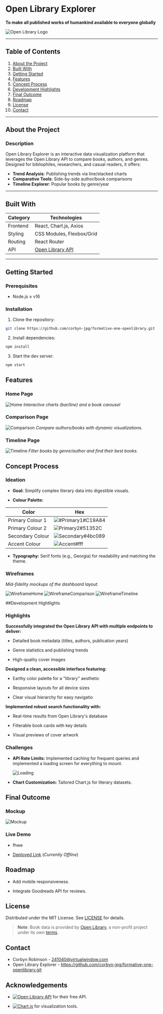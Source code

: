 # Open Library Explorer

**To make all published works of humankind available to everyone globally**

![Open Library Logo](https://github.com/user-attachments/assets/d5f5734c-cc27-425b-acad-cf0545f24fb2)

---

## Table of Contents

1. [About the Project](#about-the-project)
2. [Built With](#built-with)
3. [Getting Started](#getting-started)
4. [Features](#features)
5. [Concept Process](#concept-process)
6. [Development Highlights](#development-highlights)
7. [Final Outcome](#final-outcome)
8. [Roadmap](#roadmap)
9. [License](#license)
10. [Contact](#contact)

---

## About the Project

### Description
Open Library Explorer is an interactive data visualization platform that leverages the Open Library API to compare books, authors, and genres. Designed for bibliophiles, researchers, and casual readers, it offers:

- **Trend Analysis**: Publishing trends via line/stacked charts
- **Comparative Tools**: Side-by-side author/book comparisons
- **Timeline Explorer**: Popular books by genre/year

---

## Built With

| Category       | Technologies                          |
|----------------|---------------------------------------|
| Frontend       | React, Chart.js, Axios                |
| Styling        | CSS Modules, Flexbox/Grid             |
| Routing        | React Router                         |
| API            | [Open Library API](https://openlibrary.org/developers/api) |

---

## Getting Started

### Prerequisites
- Node.js ≥ v16

### Installation
1. Clone the repository:
```bash
git clone https://github.com/corbyn-jpg/formative-one-openlibrary.git
```
2. Install dependencies:
```bash
npm install
```
   
3. Start the dev server:
```bash
npm start
```

## Features
### Home Page
![Home](https://github.com/user-attachments/assets/4c111c7a-04fe-4c9b-95f0-585f5119b66e)
<em>Interactive charts (bar/line) and a book carousel</em>

### Comparison Page
![Comparison](https://github.com/user-attachments/assets/87167a99-0550-4125-9ddd-7d901abd2d05)
<em>Compare authors/books with dynamic visualizations.</em>

### Timeline Page
![Timeline](https://github.com/user-attachments/assets/da13584d-6fd8-4e01-a5e1-43fd4bf4811d)
<em>Filter books by genre/author and find their best books.</em>

## Concept Process
### Ideation
- **Goal:** Simplify complex literary data into digestible visuals.

- **Colour Palette:**

| Color             | Hex                                                                |
| ----------------- | ------------------------------------------------------------------ |
| Primary Colour 1 | ![#Primary1](https://github.com/user-attachments/assets/80d6131f-42e8-424f-8f82-f733decb1b45)#C19A84 |
| Primary Colour 2 | ![Primary2](https://github.com/user-attachments/assets/d4c413d8-b04e-41b6-beb8-02ce304ea4b3)#51352C |
| Secondary Colour | ![Secondary](https://github.com/user-attachments/assets/f9fb6174-6d8d-4948-9446-658e9526c6fe)#4bc089 | 
| Accent Colour | ![Accent](https://github.com/user-attachments/assets/f406d3b3-249b-4f88-aaad-6e13c9acb027)#fff |

- **Typography:** Serif fonts (e.g., Georgia) for readability and matching the theme.

### Wireframes
<em>Mid-fidelity mockups of the dashboard layout.</em>

![WireframeHome](https://github.com/user-attachments/assets/7564b90e-9bd5-40da-a007-469b341afedf)
![WireframeComparison](https://github.com/user-attachments/assets/ad49d183-881f-4274-bdea-87f05701703c)
![WireframeTimeline](https://github.com/user-attachments/assets/105fafb1-9e6a-4fe9-9480-6ff66dd72a48)

##Development Hightlights
### Highlights
**Successfully integrated the Open Library API with multiple endpoints to deliver:**

- Detailed book metadata (titles, authors, publication years)

- Genre statistics and publishing trends

- High-quality cover images

**Designed a clean, accessible interface featuring:**

- Earthy color palette for a "library" aesthetic

- Responsive layouts for all device sizes

- Clear visual hierarchy for easy navigatio

**Implemented robust search functionality with:**

- Real-time results from Open Library's database

- Filterable book cards with key details

- Visual previews of cover artwork

### Challenges
- **API Rate Limits:** Implemented caching for frequent queries and implemented a loading screen for everything to mount.

  ![Loading](https://github.com/user-attachments/assets/0132f3c2-5708-4a5f-a946-ccc57f98c0f5)

- **Chart Customization:** Tailored Chart.js for literary datasets.

## Final Outcome
### Mockup
![Mockup](https://github.com/user-attachments/assets/bafe3a76-7540-423b-b4a9-9ea0fe24feb0)

### Live Demo
- fhwe

- [Deployed Link](http://localhost:3001/home) (<em>Currently Offline</em>)

## Roadmap
- Add mobile responsiveness.

- Integrate Goodreads API for reviews.

## License
Distributed under the MIT License. See [LICENSE](./LICENSE) for details.  

> **Note**: Book data is provided by [Open Library](https://openlibrary.org), a non-profit project under its own [terms](https://openlibrary.org/terms).

## Contact
- Corbyn Robinson - 241040@virtualwindow.com
- Open Library Explorer - https://github.com/corbyn-jpg/formative-one-openlibrary.git

## Acknowledgements
- [![Open Library API](https://img.shields.io/badge/Powered_by-Open_Library-ff69b4?logo=openlibrary)](https://openlibrary.org/developers/api) for their free API.

- [![Chart.js](https://img.shields.io/badge/Visualization-Chart.js-FF6384?logo=chart.js)](https://www.chartjs.org) for visualization tools.

